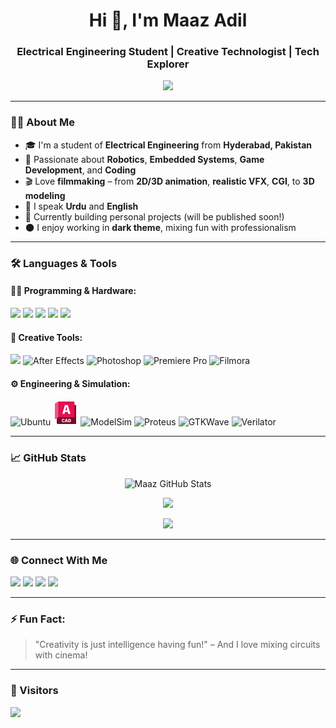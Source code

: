 <h1 align="center">Hi 👋, I'm Maaz Adil</h1>
<h3 align="center">Electrical Engineering Student | Creative Technologist | Tech Explorer</h3>

<p align="center">
  <img src="https://readme-typing-svg.herokuapp.com?color=00FFAA&size=24&duration=5000&center=true&vCenter=true&width=700&lines=Robotics+%7C+Embedded+Systems+%7C+Game+Development;2D%2F3D+Animation+%7C+VFX+%7C+CGI+%7C+3D+Modeling" />
</p>


---

### 👨‍💻 About Me

- 🎓 I'm a student of **Electrical Engineering** from **Hyderabad, Pakistan**  
- 🤖 Passionate about **Robotics**, **Embedded Systems**, **Game Development**, and **Coding**
- 🎬 Love **filmmaking** – from **2D/3D animation**, **realistic VFX**, **CGI**, to **3D modeling**
- 💬 I speak **Urdu** and **English**
- 🚀 Currently building personal projects (will be published soon!)
- 🌑 I enjoy working in **dark theme**, mixing fun with professionalism

---

### 🛠️ Languages & Tools

#### 👨‍💻 Programming & Hardware:

<p align="left">
  <img src="https://cdn.jsdelivr.net/gh/devicons/devicon/icons/c/c-original.svg" height="40" />
  <img src="https://cdn.jsdelivr.net/gh/devicons/devicon/icons/cplusplus/cplusplus-original.svg" height="40" />
  <img src="https://cdn.jsdelivr.net/gh/devicons/devicon/icons/python/python-original.svg" height="40" />
  <img src="https://cdn.jsdelivr.net/gh/devicons/devicon/icons/arduino/arduino-original.svg" height="40" />
  <img src="https://cdn.jsdelivr.net/gh/devicons/devicon/icons/matlab/matlab-original.svg" height="40" />
</p>

#### 🎥 Creative Tools:

<p align="left">
  <img src="https://cdn.jsdelivr.net/gh/devicons/devicon/icons/blender/blender-original.svg" height="40" />
  <img src="https://img.icons8.com/color/48/adobe-after-effects.png" height="40" alt="After Effects" />
  <img src="https://img.icons8.com/color/48/adobe-photoshop--v1.png" height="40" alt="Photoshop" />
  <img src="https://img.icons8.com/color/48/adobe-premiere-pro.png" height="40" alt="Premiere Pro" />
  <img src="https://seeklogo.com/images/W/wondershare-filmora-logo-6141D16003-seeklogo.com.png" height="40" alt="Filmora" />
</p>

#### ⚙️ Engineering & Simulation:

<p align="left">
  <img src="https://img.icons8.com/color/48/ubuntu--v1.png" height="40" alt="Ubuntu" />
  <img src="autocad-logo-png_seeklogo-482394.png" height="40" alt="AutoCAD" />
  <img src="https://upload.wikimedia.org/wikipedia/en/4/4f/ModelSim_logo.png" height="40" alt="ModelSim" />
  <img src="https://upload.wikimedia.org/wikipedia/commons/d/d2/Proteus_Design_Suite_Logo.png" height="40" alt="Proteus" />
  <img src="https://avatars.githubusercontent.com/u/60843594?s=200&v=4" height="40" alt="GTKWave" />
  <img src="https://avatars.githubusercontent.com/u/14932366?s=200&v=4" height="40" alt="Verilator" />
</p>

---

### 📈 GitHub Stats

<p align="center">
  <img src="https://github-readme-stats.vercel.app/api?username=your-github-username&show_icons=true&theme=radical" alt="Maaz GitHub Stats" />
</p>

<p align="center">
  <img src="https://github-readme-streak-stats.herokuapp.com?user=your-github-username&theme=radical&hide_border=true" />
</p>

<p align="center">
  <img src="https://github-readme-stats.vercel.app/api/top-langs/?username=your-github-username&layout=compact&theme=radical" />
</p>

---

### 🌐 Connect With Me

<p align="left">
  <a href="https://linkedin.com/in/your-link" target="_blank"><img src="https://img.shields.io/badge/-LinkedIn-0077B5?logo=linkedin&logoColor=white" /></a>
  <a href="https://instagram.com/your-handle" target="_blank"><img src="https://img.shields.io/badge/-Instagram-E4405F?logo=instagram&logoColor=white" /></a>
  <a href="mailto:your.email@example.com"><img src="https://img.shields.io/badge/-Email-D14836?logo=gmail&logoColor=white" /></a>
  <a href="https://github.com/your-github-username"><img src="https://img.shields.io/badge/-GitHub-181717?logo=github&logoColor=white" /></a>
</p>

---

### ⚡ Fun Fact:
> "Creativity is just intelligence having fun!" – And I love mixing circuits with cinema!

---

### 👣 Visitors

<p align="left">
  <img src="https://komarev.com/ghpvc/?username=your-github-username&label=Profile+Views&color=0e75b6&style=flat" />
</p>
